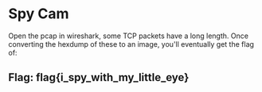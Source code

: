 # Spy Cam

Open the pcap in wireshark, some TCP packets have a long length. Once converting the hexdump of these to an image, you'll eventually get the flag of:

## Flag: flag{i\_spy\_with\_my\_little\_eye}

